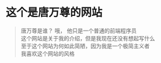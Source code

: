 # 这个是唐万尊的网站
> 唐万尊是谁？ 哦， 他只是一个普通的前端程序员   
这个网站是关于我的介绍，但是我现在还没有想起写什么   
至于这个网站为何如此简陋，因为我是一个极简主义者   
我喜欢这个网站的风格    
